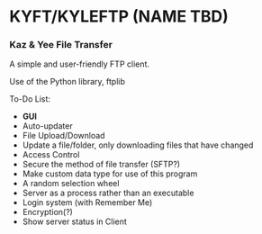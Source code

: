 # KYFT/KYLEFTP (NAME TBD)
### Kaz & Yee File Transfer
A simple and user-friendly FTP client.

Use of the Python library, ftplib

To-Do List:
- __GUI__
- Auto-updater
- File Upload/Download
- Update a file/folder, only downloading files that have changed
- Access Control
- Secure the method of file transfer (SFTP?)
- Make custom data type for use of this program
- A random selection wheel
- Server as a process rather than an executable
- Login system (with Remember Me)
- Encryption(?)
- Show server status in Client
